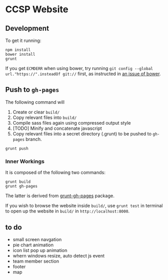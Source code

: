 CCSP Website
============

Development
-----------

To get it running:

```
npm install
bower install
grunt
```

If you get `ECMDERR` when using bower, try running `git config --global url."https://".insteadOf git://` first, as instructed in [an issue of bower](https://github.com/bower/bower/issues/713#issuecomment-27484926).

Push to `gh-pages`
------------------

The following command will

1. Create or clear `build/`
1. Copy relevant files into `build/`
1. Compile sass files again using compressed output style
1. [TODO] Minify and concatenate javascript
1. Copy relevant files into a secret directory (.grunt) to be pushed to `gh-pages` branch.

```
grunt push
```

### Inner Workings

It is composed of the following two commands:

```
grunt build
grunt gh-pages
```

The latter is derived from [grunt-gh-pages](https://www.npmjs.org/package/grunt-gh-pages) package.

If you wish to browse the website inside `build/`, use `grunt test` in terminal to open up the website in `build/` in `http://localhost:8000`.


to do
------

- small screen navgation
- pie chart animation
- icon list pop up animation
- whern windows resize, auto detect js event 
- team member section
- footer
- map
